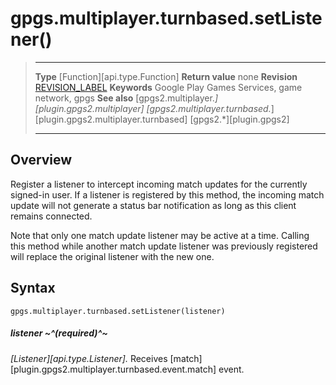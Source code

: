 # gpgs.multiplayer.turnbased.setListener()

> --------------------- ------------------------------------------------------------------------------------------
> __Type__              [Function][api.type.Function]
> __Return value__      none
> __Revision__          [REVISION_LABEL](REVISION_URL)
> __Keywords__          Google Play Games Services, game network, gpgs
> __See also__          [gpgs2.multiplayer.*][plugin.gpgs2.multiplayer]
>                       [gpgs2.multiplayer.turnbased.*][plugin.gpgs2.multiplayer.turnbased]
>                       [gpgs2.*][plugin.gpgs2]
> --------------------- ------------------------------------------------------------------------------------------

## Overview

Register a listener to intercept incoming match updates for the currently signed-in user. If a listener is registered by this method, the incoming match update will not generate a status bar notification as long as this client remains connected.

Note that only one match update listener may be active at a time. Calling this method while another match update listener was previously registered will replace the original listener with the new one.

## Syntax

	gpgs.multiplayer.turnbased.setListener(listener)

##### listener ~^(required)^~
_[Listener][api.type.Listener]._ Receives [match][plugin.gpgs2.multiplayer.turnbased.event.match] event.